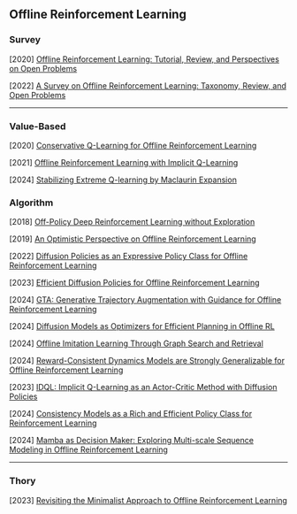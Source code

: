 ## Offline Reinforcement Learning

### Survey

[2020] [Offline Reinforcement Learning: Tutorial, Review, and Perspectives on Open Problems](https://arxiv.org/abs/2005.01643)

[2022] [A Survey on Offline Reinforcement Learning: Taxonomy, Review, and Open Problems](https://arxiv.org/abs/2203.01387)

---

### Value-Based

[2020] [Conservative Q-Learning for Offline Reinforcement Learning](https://arxiv.org/abs/2006.04779)

[2021] [Offline Reinforcement Learning with Implicit Q-Learning](https://arxiv.org/abs/2110.06169)

[2024] [Stabilizing Extreme Q-learning by Maclaurin Expansion](https://arxiv.org/abs/2406.04896)



### Algorithm

[2018] [Off-Policy Deep Reinforcement Learning without Exploration](https://arxiv.org/abs/1812.02900)

[2019] [An Optimistic Perspective on Offline Reinforcement Learning](https://arxiv.org/abs/1907.04543)

[2022] [Diffusion Policies as an Expressive Policy Class for Offline Reinforcement Learning](https://arxiv.org/abs/2208.06193)

[2023] [Efficient Diffusion Policies for Offline Reinforcement Learning](https://arxiv.org/abs/2305.20081)

[2024] [GTA: Generative Trajectory Augmentation with Guidance for Offline Reinforcement Learning](https://arxiv.org/abs/2405.16907)

[2024] [Diffusion Models as Optimizers for Efficient Planning in Offline RL](https://arxiv.org/abs/2407.16142)

[2024] [Offline Imitation Learning Through Graph Search and Retrieval](https://arxiv.org/abs/2407.15403)

[2024] [Reward-Consistent Dynamics Models are Strongly Generalizable for Offline Reinforcement Learning](https://arxiv.org/abs/2310.05422#)

[2023] [IDQL: Implicit Q-Learning as an Actor-Critic Method with Diffusion Policies](https://arxiv.org/abs/2304.10573)

[2024] [Consistency Models as a Rich and Efficient Policy Class for Reinforcement Learning](https://arxiv.org/abs/2309.16984)

[2024] [Mamba as Decision Maker: Exploring Multi-scale Sequence Modeling in Offline Reinforcement Learning](https://arxiv.org/abs/2406.02013)

---

### Thory

[2023] [Revisiting the Minimalist Approach to Offline Reinforcement Learning](https://arxiv.org/abs/2305.09836)